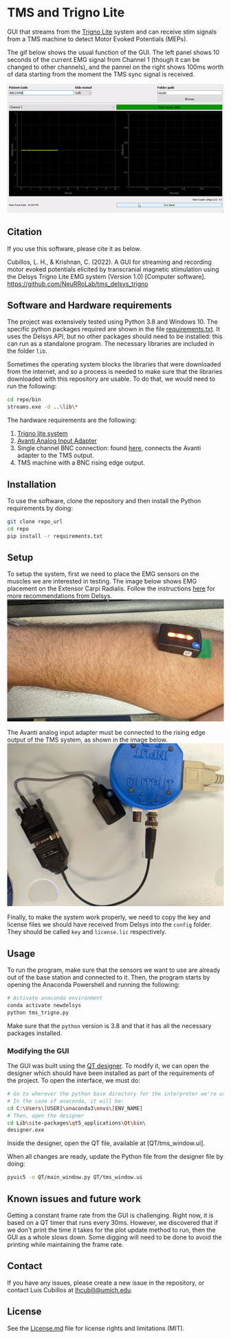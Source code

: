 # TMS and Trigno Lite

GUI that streams from the [Trigno Lite](https://delsys.com/trigno-lite/) system and can receive stim signals from a TMS machine to detect Motor Evoked Potentials (MEPs).

The gif below shows the usual function of the GUI. The left panel shows 10 seconds of the current EMG signal from Channel 1 (though it can be changed to other channels), and the pannel on the right shows 100ms worth of data starting from the moment the TMS sync signal is received. 

![](img/gif_tms.gif)

## Citation

If you use this software, please cite it as below.

Cubillos, L. H., & Krishnan, C. (2022). A GUI for streaming and recording motor evoked potentials elicited by transcranial magnetic stimulation using the Delsys Trigno Lite EMG system (Version 1.0) [Computer software]. https://github.com/NeuRRoLab/tms_delsys_trigno

## Software and Hardware requirements

The project was extensively tested using Python 3.8 and Windows 10. The specific python packages required are shown in the file [requirements.txt](requirements.txt). It uses the Delsys API, but no other packages should need to be installed: this can run as a standalone program. The necessary libraries are included in the folder `lib`.

Sometimes the operating system blocks the libraries that were downloaded from the internet, and so a process is needed to make sure that the libraries downloaded with this repository are usable. To do that, we would need to run the following:

```bash
cd repo/bin
streams.exe -d ..\lib\*
```

The hardware requirements are the following:

1. [Trigno lite system](https://delsys.com/trigno-lite/)
2. [Avanti Analog Input Adapter](https://delsys.com/trigno-analog-adapter/)
3. Single channel BNC connection: found [here](https://delsys.com/trigno-analog-adapter/), connects the Avanti adapter to the TMS output.
4. TMS machine with a BNC rising edge output.

## Installation

To use the software, clone the repository and then install the Python requirements by doing:

```bash
git clone repo_url
cd repo
pip install -r requirements.txt
```

## Setup

To setup the system, first we need to place the EMG sensors on the muscles we are interested in testing. The image below shows EMG placement on the Extensor Carpi Radialis. Follow the instructions [here](https://delsys.com/downloads/TECHNICALNOTE/101-emg-sensor-placement.pdf) for more recommendations from Delsys. 
![](img/emg_setup.jpg)

The Avanti analog input adapter must be connected to the rising edge output of the TMS system, as shown in the image below.
![](img/tms_sync.jpg)

Finally, to make the system work properly, we need to copy the key and license files we should have received from Delsys into the `config` folder. They should be called `key` and `license.lic` respectively.

## Usage

To run the program, make sure that the sensors we want to use are already out of the base station and connected to it. Then, the program starts by opening the Anaconda Powershell and running the following:

```bash
# Activate anaconda environment
conda activate newdelsys
python tms_trigno.py
```

Make sure that the `python` version is 3.8 and that it has all the necessary packages installed.

### Modifying the GUI

The GUI was built using the [QT designer](https://doc.qt.io/qt-5/qtdesigner-manual.html). To modify it, we can open the designer which should have been installed as part of the requirements of the project. To open the interface, we must do:

```bash
# Go to wherever the python base directory for the interpreter we're using is.
# In the case of anaconda, it will be: 
cd C:\Users\[USER]\anaconda3\envs\[ENV_NAME]
# Then, open the designer
cd Lib\site-packages\qt5_applications\Qt\bin\
designer.exe
```
Inside the designer, open the QT file, available at [QT/tms_window.ui].

When all changes are ready, update the Python file from the designer file by doing:

```bash
pyuic5 -o QT/main_window.py QT/tms_window.ui
```

## Known issues and future work

Getting a constant frame rate from the GUI is challenging. Right now, it is based on a QT timer that runs every 30ms. However, we discovered that if we don't print the time it takes for the plot update method to run, then the GUI as a whole slows down. Some digging will need to be done to avoid the printing while maintaining the frame rate.

## Contact

If you have any issues, please create a new issue in the repository, or contact Luis Cubillos at lhcubill@umich.edu.

## License

See the [License.md](License.md) file for license rights and limitations (MIT).
